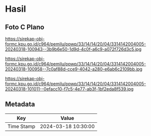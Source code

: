 # Hasil

## Foto C Plano

https://sirekap-obj-formc.kpu.go.id/c964/pemilu/ppwp/33/14/14/20/04/3314142004005-20240318-100943--3b9b6e50-1d9d-4c0f-a6c9-a072f726d3c5.jpg

https://sirekap-obj-formc.kpu.go.id/c964/pemilu/ppwp/33/14/14/20/04/3314142004005-20240318-100958--7c0af88d-cce9-4042-a280-e6ab6c2109bb.jpg

https://sirekap-obj-formc.kpu.go.id/c964/pemilu/ppwp/33/14/14/20/04/3314142004005-20240318-101011--0efacc10-f7c5-4e77-ab3f-1bf2eda8f539.jpg


## Metadata

| Key        | Value               |
| ---------- | ------------------- |
| Time Stamp | 2024-03-18 10:30:00 |



